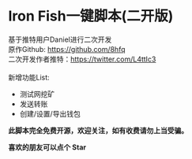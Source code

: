 # Iron Fish一键脚本(二开版)
基于推特用户Daniel进行二次开发<br>
原作Github: https://github.com/8hfq <br>
二次开发作者推特：https://twitter.com/L4ttIc3 <br><br>
新增功能List:
- 测试网挖矿
- 发送转账
- 创建/设置/导出钱包

**此脚本完全免费开源，欢迎关注，如有收费请勿上当受骗。**

**喜欢的朋友可以点个 Star**
